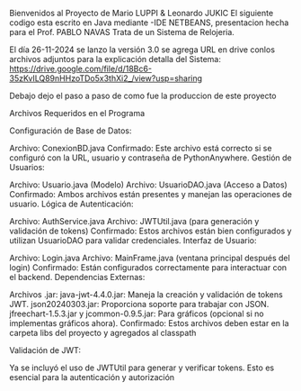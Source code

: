 Bienvenidos al Proyecto de Mario LUPPI & Leonardo JUKIC
El siguiente codigo esta escrito en Java mediante -IDE NETBEANS, presentacion hecha para el Prof. PABLO NAVAS
Trata de un Sistema de Relojeria.

El día 26-11-2024 se lanzo la versión 3.0 se agrega URL en drive conlos archivos adjuntos para la explicación detalla del Sistema: https://drive.google.com/file/d/18Bc6-35zKvILQ89nHHzoTDo5x3thXi2_/view?usp=sharing

Debajo dejo el paso a paso de como fue la produccion de este proyecto

Archivos Requeridos en el Programa

Configuración de Base de Datos:

Archivo: ConexionBD.java
Confirmado: Este archivo está correcto si se configuró con la URL, usuario y contraseña de PythonAnywhere.
Gestión de Usuarios:

Archivo: Usuario.java (Modelo)
Archivo: UsuarioDAO.java (Acceso a Datos)
Confirmado: Ambos archivos están presentes y manejan las operaciones de usuario.
Lógica de Autenticación:

Archivo: AuthService.java
Archivo: JWTUtil.java (para generación y validación de tokens)
Confirmado: Estos archivos están bien configurados y utilizan UsuarioDAO para validar credenciales.
Interfaz de Usuario:

Archivo: Login.java
Archivo: MainFrame.java (ventana principal después del login)
Confirmado: Están configurados correctamente para interactuar con el backend.
Dependencias Externas:

Archivos .jar:
java-jwt-4.4.0.jar: Maneja la creación y validación de tokens JWT.
json20240303.jar: Proporciona soporte para trabajar con JSON.
jfreechart-1.5.3.jar y jcommon-0.9.5.jar: Para gráficos (opcional si no implementas gráficos ahora).
Confirmado: Estos archivos deben estar en la carpeta libs del proyecto y agregados al classpath

Validación de JWT:

Ya se incluyó el uso de JWTUtil para generar y verificar tokens. Esto es esencial para la autenticación y autorización


